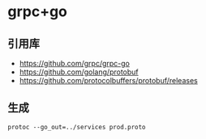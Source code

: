 # grpc+go

## 引用库
- https://github.com/grpc/grpc-go
- https://github.com/golang/protobuf
- https://github.com/protocolbuffers/protobuf/releases

## 生成
`protoc --go_out=../services prod.proto`